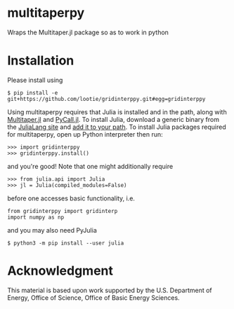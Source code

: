 # multitaperpy
Wraps the Multitaper.jl package so as to work in python

# Installation

Please install using 
```
$ pip install -e git+https://github.com/lootie/gridinterppy.git#egg=gridinterppy
```
Using multitaperpy requires that Julia is installed and in the path, along with
[Multitaper.jl](https://github.com/vishwas1984/LaplaceInterpolation.jl) and
[PyCall.jl](https://github.com/JuliaPy/PyCall.jl). To install Julia, download a
generic binary from the [JuliaLang site](https://julialang.org/) and 
[add it to your path](https://julialang.org/downloads/platform/). To install Julia
packages required for multitaperpy, open up Python interpreter then run:

```
>>> import gridinterppy
>>> gridinterppy.install()
```

and you're good! Note that one might additionally require

```
>>> from julia.api import Julia
>>> jl = Julia(compiled_modules=False)
```

before one accesses basic functionality, i.e.

```
from gridinterppy import gridinterp 
import numpy as np

```

and you may also need PyJulia

```
$ python3 -m pip install --user julia
```

# Acknowledgment

This material is based upon work supported by the U.S. Department of Energy, Office
of Science, Office of Basic Energy Sciences.

